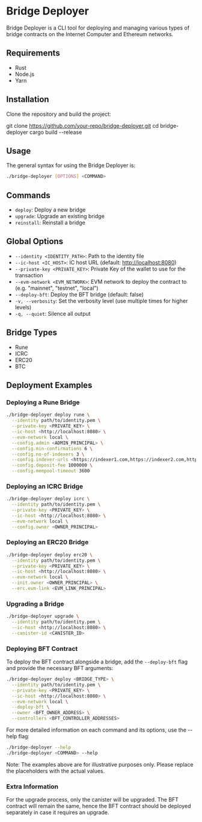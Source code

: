 # Bridge Deployer

Bridge Deployer is a CLI tool for deploying and managing various types of bridge contracts on the Internet Computer and Ethereum networks.

## Requirements

- Rust
- Node.js
- Yarn

## Installation

Clone the repository and build the project:

git clone <https://github.com/your-repo/bridge-deployer.git>
cd bridge-deployer
cargo build --release

## Usage

The general syntax for using the Bridge Deployer is:

```bash
./bridge-deployer [OPTIONS] <COMMAND>
```

## Commands

- `deploy`: Deploy a new bridge
- `upgrade`: Upgrade an existing bridge
- `reinstall`: Reinstall a bridge

## Global Options

- `--identity <IDENTITY_PATH>`: Path to the identity file
- `--ic-host <IC_HOST>`: IC host URL (default: <http://localhost:8080>)
- `--private-key <PRIVATE_KEY>`: Private Key of the wallet to use for the transaction
- `--evm-network <EVM_NETWORK>`: EVM network to deploy the contract to (e.g. "mainnet", "testnet", "local")
- `--deploy-bft`: Deploy the BFT bridge (default: false)
- `-v, --verbosity`: Set the verbosity level (use multiple times for higher levels)
- `-q, --quiet`: Silence all output

## Bridge Types

- Rune
- ICRC
- ERC20
- BTC

## Deployment Examples

### Deploying a Rune Bridge

```bash
./bridge-deployer deploy rune \
  --identity path/to/identity.pem \
  --private-key <PRIVATE_KEY> \
  --ic-host <http://localhost:8080> \
  --evm-network local \
  --config.admin <ADMIN_PRINCIPAL> \
  --config.min-confirmations 6 \
  --config.no-of-indexers 3 \
  --config.indexer-urls <https://indexer1.com,https://indexer2.com,https://indexer3.com> \
  --config.deposit-fee 1000000 \
  --config.mempool-timeout 3600
```

### Deploying an ICRC Bridge

```bash
./bridge-deployer deploy icrc \
  --identity path/to/identity.pem \
  --private-key <PRIVATE_KEY> \
  --ic-host <http://localhost:8080> \
  --evm-network local \
  --config.owner <OWNER_PRINCIPAL>
```

### Deploying an ERC20 Bridge

```bash
./bridge-deployer deploy erc20 \
  --identity path/to/identity.pem \
  --private-key <PRIVATE_KEY> \
  --ic-host <http://localhost:8080> \
  --evm-network local \
  --init.owner <OWNER_PRINCIPAL> \
  --erc.evm-link <EVM_LINK_PRINCIPAL>
```

### Upgrading a Bridge

```bash
./bridge-deployer upgrade \
  --identity path/to/identity.pem \
  --ic-host <http://localhost:8080> \
  --canister-id <CANISTER_ID>
```

### Deploying BFT Contract

To deploy the BFT contract alongside a bridge, add the `--deploy-bft` flag and provide the necessary BFT arguments:

```bash
./bridge-deployer deploy <BRIDGE_TYPE> \
  --identity path/to/identity.pem \
  --private-key <PRIVATE_KEY> \
  --ic-host <http://localhost:8080> \
  --evm-network local \
  --deploy-bft \
  --owner <BFT_OWNER_ADDRESS> \
  --controllers <BFT_CONTROLLER_ADDRESSES>
```

For more detailed information on each command and its options, use the --help flag:

```bash
./bridge-deployer --help
./bridge-deployer <COMMAND> --help
```

Note: The examples above are for illustrative purposes only. Please replace the placeholders with the actual values.

### Extra Information

For the upgrade process, only the canister will be upgraded. The BFT contract will remain the same, hence the BFT contract should be deployed separately in case it requires an upgrade.
